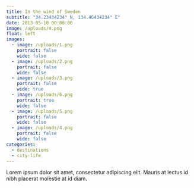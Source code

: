 ```yaml
---
title: In the wind of Sweden
subtitle: "34.23434234° N, 134.46434234° E"
date: 2013-05-10 00:00:00
image: /uploads/4.png
float: left
images: 
  - image: /uploads/1.png
    portrait: false
    wide: false
  - image: /uploads/2.png
    portrait: false
    wide: false
  - image: /uploads/3.png
    portrait: false
    wide: true
  - image: /uploads/6.png
    portrait: true
    wide: false
  - image: /uploads/5.png
    portrait: false
    wide: false
  - image: /uploads/4.png
    portrait: false
    wide: false
categories: 
  - destinations
  - city-life
---
```


Lorem ipsum dolor sit amet, consectetur adipiscing elit. Mauris at lectus id nibh placerat molestie at id diam.